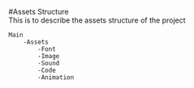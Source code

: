#Assets Structure  
This is to describe the assets structure of the project
```
Main
	-Assets
		-Font
		-Image
		-Sound
		-Code
		-Animation

```

